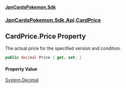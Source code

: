#### [JpnCardsPokemon.Sdk](index.md 'index')
### [JpnCardsPokemon.Sdk.Api](JpnCardsPokemon.Sdk.Api.md 'JpnCardsPokemon.Sdk.Api').[CardPrice](JpnCardsPokemon.Sdk.Api.CardPrice.md 'JpnCardsPokemon.Sdk.Api.CardPrice')

## CardPrice.Price Property

The actual price for the specified version and condition.

```csharp
public decimal Price { get; set; }
```

#### Property Value
[System.Decimal](https://docs.microsoft.com/en-us/dotnet/api/System.Decimal 'System.Decimal')